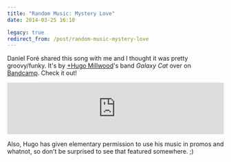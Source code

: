 ```yaml
---
title: "Random Music: Mystery Love"
date: 2014-03-25 16:10

legacy: true
redirect_from: /post/random-music-mystery-love
---
```


Daniel Foré shared this song with me and I thought it was pretty groovy/funky. It's by [+Hugo Millwood](https://plus.google.com/100841130929908678097/)'s band _Galaxy Cat_ over on [Bandcamp](https://galaxycat.bandcamp.com/). Check it out!

<iframe style="border: 0; width: 100%; height: 120px;" src="https://bandcamp.com/EmbeddedPlayer/album=2871286031/size=large/bgcol=ffffff/linkcol=333333/tracklist=false/artwork=small/t=1/transparent=true/" seamless><a href="http://galaxycat.bandcamp.com/album/very-important-party">Very.Important.Party. by Galaxy Cat</a></iframe>

Also, Hugo has given elementary permission to use his music in promos and whatnot, so don't be surprised to see that featured somewhere. ;)
